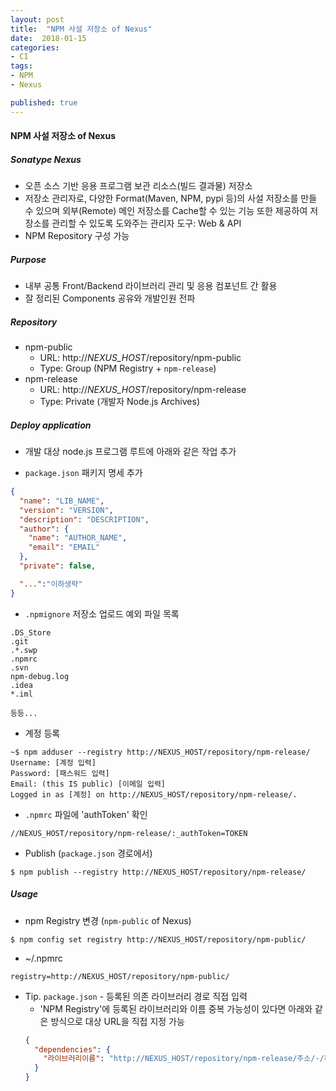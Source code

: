 ```yaml
---
layout: post
title:  "NPM 사설 저장소 of Nexus"
date:  2018-01-15
categories:
- CI
tags:
- NPM
- Nexus

published: true
---
```

#### NPM 사설 저장소 of Nexus
##### Sonatype Nexus
- 오픈 소스 기반 응용 프로그램 보관 리소스(빌드 결과물) 저장소
- 저장소 관리자로, 다양한 Format(Maven, NPM, pypi 등)의 사설 저장소를 만들 수 있으며 외부(Remote) 메인 저장소를 Cache할 수 있는 기능 또한 제공하여 저장소를 관리할 수 있도록 도와주는 관리자 도구: Web & API
- NPM Repository 구성 가능

##### Purpose
- 내부 공통 Front/Backend 라이브러리 관리 및 응용 컴포넌트 간 활용
- 잘 정리된 Components 공유와 개발인원 전파

##### Repository
- npm-public
  - URL: http://*NEXUS_HOST*/repository/npm-public
  - Type: Group (NPM Registry + `npm-release`)
- npm-release
  - URL: http://*NEXUS_HOST*/repository/npm-release
  - Type: Private (개발자 Node.js Archives)

##### Deploy application
- 개발 대상 node.js 프로그램 루트에 아래와 같은 작업 추가

- `package.json` 패키지 명세 추가
```json
{
  "name": "LIB_NAME",
  "version": "VERSION",
  "description": "DESCRIPTION",
  "author": {
    "name": "AUTHOR_NAME",
    "email": "EMAIL"
  },
  "private": false,

  "...":"이하생략"
}
```

- `.npmignore` 저장소 업로드 예외 파일 목록
```
.DS_Store
.git
.*.swp
.npmrc
.svn
npm-debug.log
.idea
*.iml

등등...
```

- 계정 등록
```
~$ npm adduser --registry http://NEXUS_HOST/repository/npm-release/
Username: [계정 입력]
Password: [패스워드 입력]
Email: (this IS public) [이메일 입력]
Logged in as [계정] on http://NEXUS_HOST/repository/npm-release/.
```

- `.npmrc` 파일에 'authToken' 확인
```
//NEXUS_HOST/repository/npm-release/:_authToken=TOKEN
```
- Publish (`package.json` 경로에서)
```
$ npm publish --registry http://NEXUS_HOST/repository/npm-release/
```

##### Usage
- npm Registry 변경 (`npm-public` of Nexus)
```
$ npm config set registry http://NEXUS_HOST/repository/npm-public/
```

- ~/.npmrc
```
registry=http://NEXUS_HOST/repository/npm-public/
```

- Tip. `package.json` - 등록된 의존 라이브러리 경로 직접 입력
  - 'NPM Registry'에 등록된 라이브러리와 이름 중복 가능성이 있다면 아래와 같은 방식으로 대상 URL을 직접 지정 가능
  ```json
  {
    "dependencies": {
      "라이브러리이름": "http://NEXUS_HOST/repository/npm-release/주소/-/파일-버전.tgz"
    }
  }
  ``` 

